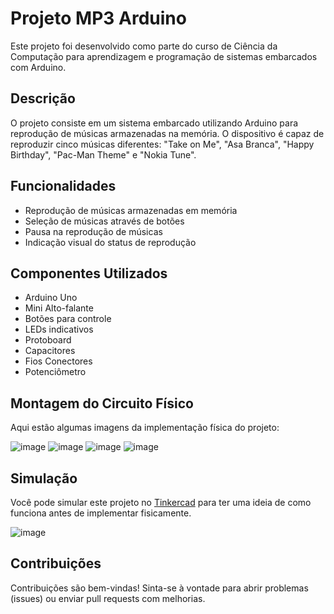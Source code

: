 # Projeto MP3 Arduino

Este projeto foi desenvolvido como parte do curso de Ciência da Computação para aprendizagem e programação de sistemas embarcados com Arduino.

## Descrição

O projeto consiste em um sistema embarcado utilizando Arduino para reprodução de músicas armazenadas na memória. O dispositivo é capaz de reproduzir cinco músicas diferentes: "Take on Me", "Asa Branca", "Happy Birthday", "Pac-Man Theme" e "Nokia Tune".

## Funcionalidades

- Reprodução de músicas armazenadas em memória
- Seleção de músicas através de botões
- Pausa na reprodução de músicas
- Indicação visual do status de reprodução

## Componentes Utilizados

- Arduino Uno
- Mini Alto-falante
- Botões para controle
- LEDs indicativos
- Protoboard
- Capacitores
- Fios Conectores
- Potenciômetro

## Montagem do Circuito Físico

Aqui estão algumas imagens da implementação física do projeto:

![image](https://github.com/enzzopp/projeto-mp3-arduino/assets/91479667/44a99c7a-5605-47d4-9f93-f4830e399be8)
![image](https://github.com/enzzopp/projeto-mp3-arduino/assets/91479667/1a172a36-b5fe-4cf2-865b-c34fed9d163c)
![image](https://github.com/enzzopp/projeto-mp3-arduino/assets/91479667/9b932d41-6547-4771-a7e4-6c1813656ba7)
![image](https://github.com/enzzopp/projeto-mp3-arduino/assets/91479667/46792004-34a3-4f38-ac7d-c6a37732c506)

## Simulação

Você pode simular este projeto no [Tinkercad](https://www.tinkercad.com/things/bRB2v3oyfJI-projeto-mp3?sharecode=vi-Ft-nWzyMFj1pIHBYh4qkfQFyQlZ59c-_pTfjODEc) para ter uma ideia de como funciona antes de implementar fisicamente.

![image](https://github.com/enzzopp/projeto-mp3-arduino/assets/91479667/cd7f435d-3ca8-4ec4-b858-d439b21af724)

## Contribuições

Contribuições são bem-vindas! Sinta-se à vontade para abrir problemas (issues) ou enviar pull requests com melhorias.
